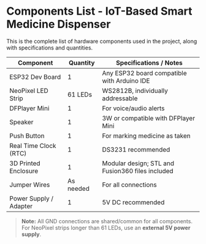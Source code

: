 # Components List - IoT-Based Smart Medicine Dispenser

This is the complete list of hardware components used in the project, along with specifications and quantities.

| Component               | Quantity | Specifications / Notes                                      |
|-------------------------|----------|-------------------------------------------------------------|
| ESP32 Dev Board         | 1        | Any ESP32 board compatible with Arduino IDE                |
| NeoPixel LED Strip      | 61 LEDs  | WS2812B, individually addressable                           |
| DFPlayer Mini           | 1        | For voice/audio alerts                                       |
| Speaker                 | 1        | 3W or compatible with DFPlayer Mini                          |
| Push Button             | 1        | For marking medicine as taken                                 |
| Real Time Clock (RTC)   | 1        | DS3231 recommended                                           |
| 3D Printed Enclosure    | 1        | Modular design; STL and Fusion360 files included             |
| Jumper Wires            | As needed| For all connections                                           |
| Power Supply / Adapter  | 1        | 5V DC recommended                                            |

> **Note:** All GND connections are shared/common for all components.  
> For NeoPixel strips longer than 61 LEDs, use an **external 5V power supply**.

